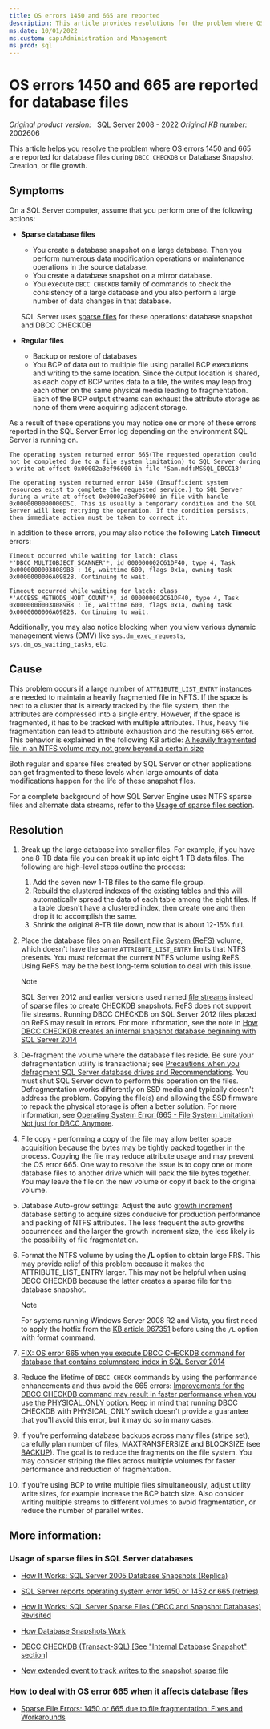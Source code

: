 ```yaml
---
title: OS errors 1450 and 665 are reported
description: This article provides resolutions for the problem where OS errors 1450 and 665 are reported for database files 
ms.date: 10/01/2022
ms.custom: sap:Administration and Management
ms.prod: sql
---
```

# OS errors 1450 and 665 are reported for database files


_Original product version:_ &nbsp; SQL Server 2008 - 2022
_Original KB number:_ &nbsp; 2002606

This article helps you resolve the problem where OS errors 1450 and 665 are reported for database files during `DBCC CHECKDB` or Database Snapshot Creation, or file growth.


## Symptoms

On a SQL Server computer, assume that you perform one of the following actions:

- **Sparse database files**

  - You create a database snapshot on a large database. Then you perform numerous data modification operations or maintenance operations in the source database.
  - You create a database snapshot on a mirror database.
  - You execute `DBCC CHECKDB` family of commands to check the consistency of a large database and you also perform a large number of data changes in that database.

  SQL Server uses [sparse files](/windows/win32/fileio/sparse-files) for these operations: database snapshot and DBCC CHECKDB

- **Regular files**

  - Backup or restore of databases
  - You BCP of data out to multiple file using parallel BCP executions and writing to the same location. Since the output location is shared, as each copy of BCP writes data to a file, the writes may leap frog each other on the same physical media leading to fragmentation. Each of the BCP output streams can  exhaust the attribute storage as none of them were acquiring adjacent storage.



As a result of these operations you may notice  one or more of these errors reported in the SQL Server Error log depending on the environment SQL Server is running on.

```output
The operating system returned error 665(The requested operation could not be completed due to a file system limitation) to SQL Server during a write at offset 0x00002a3ef96000 in file 'Sam.mdf:MSSQL_DBCC18'
```

```output
The operating system returned error 1450 (Insufficient system resources exist to complete the requested service.) to SQL Server during a write at offset 0x00002a3ef96000 in file with handle 0x0000000000000D5C. This is usually a temporary condition and the SQL Server will keep retrying the operation. If the condition persists, then immediate action must be taken to correct it.
```

In addition to these errors, you may also notice the following **Latch Timeout** errors:

```output
Timeout occurred while waiting for latch: class *'DBCC_MULTIOBJECT_SCANNER'*, id 000000002C61DF40, type 4, Task 0x00000000038089B8 : 16, waittime 600, flags 0x1a, owning task 0x0000000006A09828. Continuing to wait.  
```

```output
Timeout occurred while waiting for latch: class *'ACCESS_METHODS_HOBT_COUNT'*, id 000000002C61DF40, type 4, Task 0x00000000038089B8 : 16, waittime 600, flags 0x1a, owning task 0x0000000006A09828. Continuing to wait.  
```

Additionally, you may also notice blocking when you view various dynamic management views (DMV) like `sys.dm_exec_requests`, `sys.dm_os_waiting_tasks`, etc.

## Cause

This problem occurs if a large number of `ATTRIBUTE_LIST_ENTRY` instances are needed to maintain a heavily fragmented file in NFTS.   If the space is next to a cluster that is already tracked by the file system, then the attributes are compressed into a single entry.  However, if the space is fragmented, it has to be tracked with multiple attributes. Thus, heavy file fragmentation can lead to attribute exhaustion and the resulting 665 error. This behavior is explained in the following KB article: [A heavily fragmented file in an NTFS volume may not grow beyond a certain size](https://support.microsoft.com/help/967351)

Both regular and sparse files created by SQL Server or other applications can get fragmented to these levels when large amounts of data modifications happen for the life of these snapshot files.

For a complete background of how SQL Server Engine uses NTFS sparse files and alternate data streams, refer to the [Usage of sparse files section](#usage-of-sparse-files-in-sql-server-databases).


## Resolution

1. Break up the large database into smaller files. For example, if you have one 8-TB data file you can break it up into eight 1-TB data files. The following are high-level steps outline the process:
   1. Add the seven new 1-TB files to the same file group.
   1. Rebuild the clustered indexes of the existing tables and this will automatically spread the data of each table among the eight files. If a table doesn't have a clustered index, then create one and then drop it to accomplish the same.
   1. Shrink the original 8-TB file down, now that is about 12-15% full.
1. Place the database files on an [Resilient File System (ReFS)](/windows-server/storage/refs/refs-overview) volume, which doesn't have the same `ATTRIBUTE_LIST_ENTRY` limits that NTFS presents. You must reformat the current NTFS volume using ReFS. Using ReFS may be the best long-term solution to deal with this issue. 

   > [!NOTE]
   > SQL Server 2012 and earlier versions used named [file streams](/windows/win32/fileio/file-streams) instead of sparse files to create CHECKDB snapshots. ReFS does not support file streams. Running DBCC CHECKDB on SQL Server 2012 files placed on ReFS may result in errors. For more information, see the note in [How DBCC CHECKDB creates an internal snapshot database beginning with SQL Server 2014](/sql/t-sql/database-console-commands/dbcc-checkdb-transact-sql#how-dbcc-checkdb-creates-an-internal-snapshot-database-beginning-with-sql-server-2014)

1. De-fragment the volume where the database files reside.  Be sure your defragmentation utility is transactional; see [Precautions when you defragment SQL Server database drives and Recommendations](defragmenting-database-disk-drives.md). You must shut SQL Server down to perform this operation on the files. Defragmentation works differently on SSD media and typically doesn't address the problem. Copying the file(s) and allowing the SSD firmware to repack the physical storage is often a better solution. For more information, see [Operating System Error (665 - File System Limitation) Not just for DBCC Anymore](/archive/blogs/psssql/operating-system-error-665-file-system-limitation-not-just-for-dbcc-anymore).

1. File copy - performing a copy of the file may allow better space acquisition because the bytes may be tightly packed together in the process. Copying the file may reduce attribute usage and may prevent the OS error 665. One way to resolve the issue is to copy one or more database files to another drive which will pack the file bytes together. You may leave the file on the new volume or copy it back to the original volume.  

1. Database Auto-grow settings: Adjust the auto [growth increment](/sql/t-sql/statements/alter-database-transact-sql-file-and-filegroup-options#:~:text=to%20FILESTREAM%20filegroups.-,growth_increment%20Is,-the%20amount%20of) database setting to acquire sizes conducive for production performance and packing of NTFS attributes. The less frequent the auto growths occurrences and the larger the growth increment size, the less likely is the possibility of file fragmentation.

1. Format the NTFS volume by using the **/L** option to obtain large FRS. This may provide relief of this problem because it makes the ATTRIBUTE_LIST_ENTRY larger. This may not be helpful when using DBCC CHECKDB because the latter creates a sparse file for the database snapshot.

    > [!NOTE]
    > For systems running Windows Server 2008 R2 and Vista, you first need to apply the hotfix from the [KB article 967351](https://support.microsoft.com/topic/a-heavily-fragmented-file-in-an-ntfs-volume-may-not-grow-beyond-a-certain-size-da1c0dfd-a5a1-90b4-4bf7-b65b13ef9d35) before using the `/L` option with format command.

1. [FIX: OS error 665 when you execute DBCC CHECKDB command for database that contains columnstore index in SQL Server 2014](https://support.microsoft.com/kb/3029977/EN-US)

1. Reduce the lifetime of `DBCC CHECK` commands by using the performance enhancements and thus avoid the 665 errors: [Improvements for the DBCC CHECKDB command may result in faster performance when you use the PHYSICAL_ONLY option](https://support.microsoft.com/kb/2634571). Keep in mind that running DBCC CHECKDB with PHYSICAL_ONLY switch doesn't provide a guarantee that you'll avoid this error, but it may do so in many cases.

1. If you're performing database backups across many files (stripe set), carefully plan number of files, MAXTRANSFERSIZE and BLOCKSIZE (see [BACKUP](/sql/t-sql/statements/backup-transact-sql)). The goal is to reduce the fragments on the file system. You may consider striping the files across multiple volumes for faster performance and reduction of fragmentation.

1. If you're using BCP to write multiple files simultaneously, adjust utility write sizes, for example increase the BCP batch size. Also consider writing multiple streams to different volumes to avoid fragmentation, or reduce the number of parallel writes.

## More information:

### Usage of sparse files in SQL Server databases

- [How It Works: SQL Server 2005 Database Snapshots (Replica)](/archive/blogs/psssql/how-it-works-sql-server-2005-database-snapshots-replica)

- [SQL Server reports operating system error 1450 or 1452 or 665 (retries)](https://techcommunity.microsoft.com/t5/sql-server-support/sql-server-reports-operating-system-error-1450-or-1452-or-665/ba-p/315507)

- [How It Works: SQL Server Sparse Files (DBCC and Snapshot Databases) Revisited](/archive/blogs/psssql/how-it-works-sql-server-sparse-files-dbcc-and-snapshot-databases-revisited)

- [How Database Snapshots Work](/sql/relational-databases/databases/database-snapshots-sql-server)

- [DBCC CHECKDB (Transact-SQL) [See "Internal Database Snapshot" section]](/sql/t-sql/database-console-commands/dbcc-checkdb-transact-sql)

- [New extended event to track writes to the snapshot sparse file](/archive/blogs/psssql/new-extended-event-to-track-writes-to-the-snapshot-sparse-file)  


### How to deal with OS error 665 when it affects database files


- [Sparse File Errors: 1450 or 665 due to file fragmentation: Fixes and Workarounds](/archive/blogs/psssql/sparse-file-errors-1450-or-665-due-to-file-fragmentation-fixes-and-workarounds)


